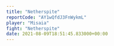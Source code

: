 ```yaml
---
title: "Netherspite"
reportCode: "AY1wQfdJ3FnWykmL"
player: "Misaia"
fight: "Netherspite"
date: 2021-08-09T18:51:45.833000+00:00
---
```

